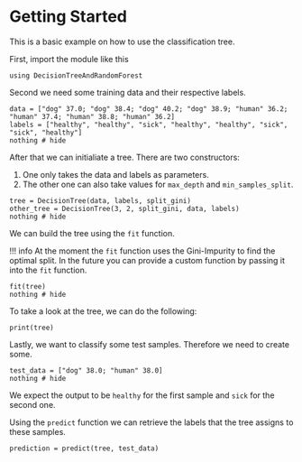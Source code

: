 # Getting Started

This is a basic example on how to use the classification tree.

First, import the module like this

```@example 1
using DecisionTreeAndRandomForest
```

Second we need some training data and their respective labels.

```@example 1
data = ["dog" 37.0; "dog" 38.4; "dog" 40.2; "dog" 38.9; "human" 36.2; "human" 37.4; "human" 38.8; "human" 36.2]
labels = ["healthy", "healthy", "sick", "healthy", "healthy", "sick", "sick", "healthy"]
nothing # hide
```

After that we can initialiate a tree. There are two constructors:
1. One only takes the data and labels as parameters.
2. The other one can also take values for `max_depth` and `min_samples_split`.

```@example 1
tree = DecisionTree(data, labels, split_gini)
other_tree = DecisionTree(3, 2, split_gini, data, labels)
nothing # hide
```

We can build the tree using the `fit` function.

!!! info
    At the moment the `fit` function uses the Gini-Impurity to find the optimal split. In the future you can provide a custom function by passing it into the `fit` function.


```@example 1
fit(tree)
nothing # hide
```

To take a look at the tree, we can do the following:

```@example 1
print(tree)
```

Lastly, we want to classify some test samples. Therefore we need to create some.

```@example 1
test_data = ["dog" 38.0; "human" 38.0]
nothing # hide
```

We expect the output to be `healthy` for the first sample and `sick` for the second one.

Using the `predict` function we can retrieve the labels that the tree assigns to these samples.

```@example 1
prediction = predict(tree, test_data)
```